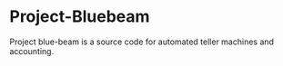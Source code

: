 # Project-Bluebeam
Project blue-beam is a source code for automated teller machines and accounting.
